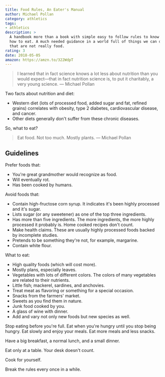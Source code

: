 ```yaml
---
title: Food Rules, An Eater's Manual
author: Michael Pollan
category: athletics
tags:
- athletics
description: >
  A handbook more than a book with simple easy to follow rules to know what and
  how to eat. A much needed guidance in a world full of things we can digest but
  that are not really food.
rating: 3
date: 2018-05-05
amazon: https://amzn.to/322WdpT
---
```


> I learned that in fact science knows a lot less about nutrition than you would
> expect—that in fact nutrition science is, to put it charitably, a very young
> science. — Michael Pollan

Two facts about nutrition and diet:
* Western diet (lots of processed food, added sugar and fat, refined grains)
  correlates with obesity, type 2 diabetes, cardiovascular disease, and cancer.
* Other diets generally don't suffer from these chronic diseases.

So, what to eat?

> Eat food. Not too much. Mostly plants. — Michael Pollan

## Guidelines

Prefer foods that:
* You're great grandmother would recognize as food.
* Will eventually rot.
* Has been cooked by humans.

Avoid foods that:
* Contain high-fructose corn syrup. It indicates it's been highly processed and
  it's sugar.
* Lists sugar (or any sweetener) as one of the top three ingredients.
* Has more than five ingredients. The more ingredients, the more highly
  processed it probably is. Home cooked recipes don't count.
* Make health claims. These are usually highly processed foods backed by
  incomplete studies.
* Pretends to be something they're not, for example, margarine.
* Contain white flour.

What to eat:
* High quality foods (which will cost more).
* Mostly plans, especially leaves.
* Vegetables with lots of different colors. The colors of many vegetables are
  related to their nutrients.
* Little fish; mackerel, sardines, and anchovies.
* Treat meat as flavoring or something for a special occasion.
* Snacks from the farmers' market.
* Sweets as you find them in nature.
* Junk food cooked by you.
* A glass of wine with dinner.
* Add and vary not only new foods but new species as well.

Stop eating before you're full. Eat when you're hungry until you stop being
hungry. Eat slowly and enjoy your meals. Eat more meals and less snacks.

Have a big breakfast, a normal lunch, and a small dinner.

Eat only at a table. Your desk doesn't count.

Cook for yourself.

Break the rules every once in a while.
